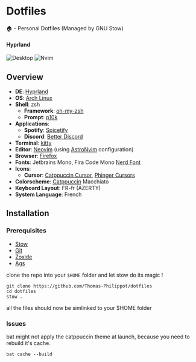 # Dotfiles
🏠 - Personal Dotfiles (Managed by GNU Stow)

#### Hyprland
![Desktop](https://github.com/user-attachments/assets/d055bde0-8383-4aa5-ba1a-ca356c071b90)
![Nvim](https://github.com/user-attachments/assets/21c635af-aacb-461a-afa2-b1d156bad0ad)

## Overview

- **DE**: [Hyprland](https://hyprland.com)
- **OS**: [Arch Linux](https://archlinux.org/)
- **Shell**: zsh
  - **Framework**: [oh-my-zsh](https://ohmyz.sh/)
  - **Prompt**: [p10k](https://github.com/romkatv/powerlevel10k)
- **Applications**:
  - **Spotify**: [Spicetify](https://spicetify.app/)
  - **Discord**: [Better Discord](https://betterdiscord.app/)
- **Terminal**: [kitty](https://github.com/kovidgoyal/kitty)
- **Editor**: [Neovim](https://github.com/neovim/neovim/) (using [AstroNvim](https://github.com/AstroNvim/AstroNvim) configuration)
- **Browser**: [Firefox](https://www.mozilla.org/firefox/)
- **Fonts**: Jetbrains Mono, Fira Code Mono [Nerd Font](https://www.nerdfonts.com/)
- **Icons**:
  - **Cursor**: [Catppuccin Cursor](https://github.com/catppuccin/cursors), [Phinger Cursors](https://github.com/phisch/phinger-cursors)
- **Colorscheme**: [Catppuccin](https://github.com/catppuccin/catppuccin) Macchiato
- **Keyboard Layout**: FR-fr (AZERTY)
- **System Language**: French

## Installation

### Prerequisites

- [Stow](https://www.gnu.org/software/stow/)
- [Git](https://git-scm.com)
- [Zoxide](https://github.com/ajeetdsouza/zoxide)
- [Ags](https://github.com/Aylur/ags)

clone the repo into your `$HOME` folder and let stow do its magic !

````
git clone https://github.com/Thomas-Philippot/dotfiles
cd dotfiles
stow .
``````

all the files should now be simlinked to your $HOME folder

### Issues

bat might not apply the catppuccin theme at launch, because you need to rebuild it's cache.

```
bat cache --build
```
